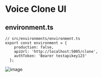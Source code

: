 # Voice Clone UI

## environment.ts
```
// src/environments/environment.ts
export const environment = {
    production: false,
    apiUrl: 'http://localhost:5005/clone',
    authToken: 'Bearer testapikey123'
  };
```

![image](https://github.com/stefonalfaro/Voice-Cloning-UI/assets/45152948/e2f2158b-9eea-4fab-ac00-77da08a61643)
